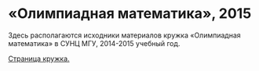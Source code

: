 «Олимпиадная математика», 2015
==============================

Здесь располагаются исходники материалов кружка «Олимпиадная математика» в СУНЦ МГУ, 2014-2015 учебный год.

[Страница кружка.](http://math.mosolymp.ru/v_sunts_mgu)

